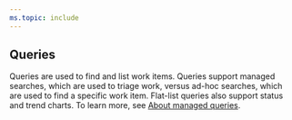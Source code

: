 ```yaml
---
ms.topic: include
---
```



## Queries 

Queries are used to find and list work items. Queries support managed searches, which are used to triage work, versus ad-hoc searches, which are used to find a specific work item. Flat-list queries also support status and trend charts. To learn more, see [About managed queries](../../boards/queries/about-managed-queries.md).